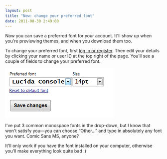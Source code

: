 ```yaml
---
layout: post
title: "New: change your preferred font"
date: 2011-08-30 2:49:00
---
```

Now you can save a preferred font for your account. It'll show up when you're previewing themes, and when you download them too.

To change your preferred font, first [log in or register](http://studiostyl.es/users/login). Then edit your details by clicking your name or user ID at the top right of the page. You'll see a couple of fields to change your preferred font.

![changing preferred font](/images/2011/08/changing-font.png)

I've put 3 common monospace fonts in the drop-down, but I know that won't satisfy you—you can choose “Other...” and type in absolutely any font you want. Comic Sans MS, anyone?

It'll only work if you have the font installed on your computer, otherwise you'll make everything look quite bad :)